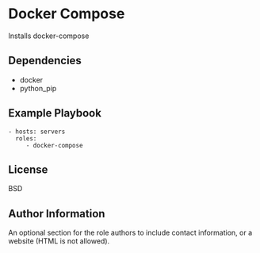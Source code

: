 Docker Compose
=========

Installs docker-compose

Dependencies
------------

* docker
* python_pip

Example Playbook
----------------

    - hosts: servers
      roles:
         - docker-compose

License
-------

BSD

Author Information
------------------

An optional section for the role authors to include contact information, or a website (HTML is not allowed).
